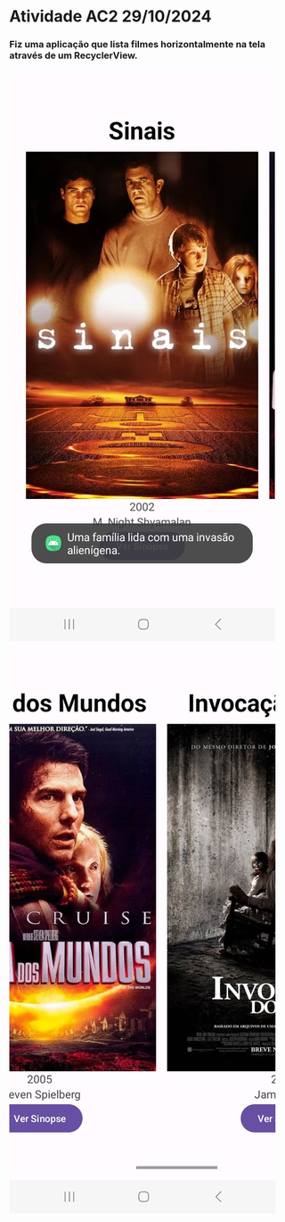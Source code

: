 # Atividade AC2 29/10/2024

### Fiz uma aplicação que lista filmes horizontalmente na tela através de um RecyclerView.
![imagem tela](./imagens/filme1.jpg)
![imagem tela](./imagens/filme2.jpg)
